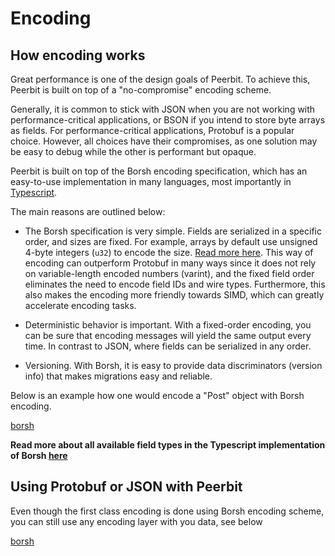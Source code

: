 # Encoding
## How encoding works
Great performance is one of the design goals of Peerbit. To achieve this, Peerbit is built on top of a "no-compromise" encoding scheme.

Generally, it is common to stick with JSON when you are not working with performance-critical applications, or BSON if you intend to store byte arrays as fields. For performance-critical applications, Protobuf is a popular choice. However, all choices have their compromises, as one solution may be easy to debug while the other is performant but opaque.

Peerbit is built on top of the Borsh encoding specification, which has an easy-to-use implementation in many languages, most importantly in [Typescript](https://github.com/dao-xyz/borsh-ts).

The main reasons are outlined below:

- The Borsh specification is very simple. Fields are serialized in a specific order, and sizes are fixed. For example, arrays by default use unsigned 4-byte integers (`u32`) to encode the size. [Read more here](https://borsh.io/). This way of encoding can outperform Protobuf in many ways since it does not rely on variable-length encoded numbers (varint), and the fixed field order eliminates the need to encode field IDs and wire types. Furthermore, this also makes the encoding more friendly towards SIMD, which can greatly accelerate encoding tasks.

- Deterministic behavior is important. With a fixed-order encoding, you can be sure that encoding messages will yield the same output every time. In contrast to JSON, where fields can be serialized in any order.

- Versioning. With Borsh, it is easy to provide data discriminators (version info) that makes migrations easy and reliable.


Below is an example how one would encode a "Post" object with Borsh encoding. 

[borsh](./borsh.ts ':include')


**Read more about all available field types in the Typescript implementation of Borsh [here](https://github.com/dao-xyz/borsh-ts)**



## Using Protobuf or JSON with Peerbit
Even though the first class encoding is done using Borsh encoding scheme, you can still use any encoding layer with you data, see below


[borsh](./json.ts ':include')
